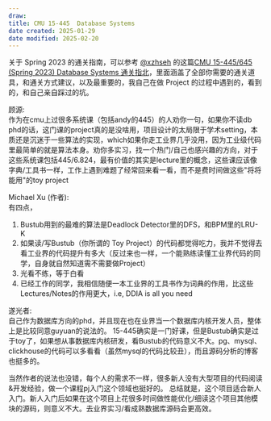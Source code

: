 ```yaml
---
draw:
title: CMU 15-445  Database Systems
date created: 2025-01-29
date modified: 2025-02-20
---
```


关于 Spring 2023 的通关指南，可以参考 [@xzhseh](https://github.com/xzhseh) 的这篇[CMU 15-445/645 (Spring 2023) Database Systems 通关指北](https://zhuanlan.zhihu.com/p/637960746)，里面涵盖了全部你需要的通关道具，和通关方式建议，以及最重要的，我自己在做 Project 的过程中遇到的，看到的，和自己亲自踩过的坑。

顾源:  
作为在cmu上过很多系统课（包括andy的445）的人劝你一句，如果你不读db phd的话，这门课的project真的是没啥用，项目设计的太局限于学术setting，本质还是沉迷于一些算法的实现，which如果你走工业界几乎没用，因为工业级代码里最简单的就是算法本身。劝你多实习，找一个热门/自己也感兴趣的方向，对于这些系统课包括445/6.824，最有价值的其实是lecture里的概念，这些课应该像字典/工具书一样，工作上遇到难题了经常回来看一看，而不是费时间做这些"将将能用"的toy project

Michael Xu (作者):  
有四点，

1. Bustub用到的最难的算法是Deadlock Detector里的DFS，和BPM里的LRU-K
2. 如果读/写Bustub（你所谓的 Toy Project）的代码都觉得吃力，我并不觉得去看工业界的代码提升有多大（反过来也一样，一个能熟练读懂工业界代码的同学，自身就自然知道需不需要做Project）
3. 光看不练，等于白看
4. 已经工作的同学，我相信随便一本工业界的工具书作为词典的作用，比这些Lectures/Notes的作用更大，i.e, DDIA is all you need

遂光者:  
自己作为数据库方向的phd，并且现在也在业界当一个数据库内核开发人员，整体上是比较同意guyuan的说法的。
15-445确实是一门好课，但是Bustub确实是过于toy了，如果想从事数据库内核研发，看Bustub的代码意义不大。pg、mysql、clickhouse的代码可以多看看（虽然mysql的代码比较丑），而且源码分析的博客也挺多的。

当然作者的说法也没错，每个人的需求不一样，很多新人没有大型项目的代码阅读&开发经验，做一个课程pj入门这个领域也挺好的。
总结就是，这个项目适合新人入门。新人入门后如果在这个项目上花很多时间做性能优化/细读这个项目其他模块的源码，则意义不大。去业界实习/看成熟数据库源码会更高效。
